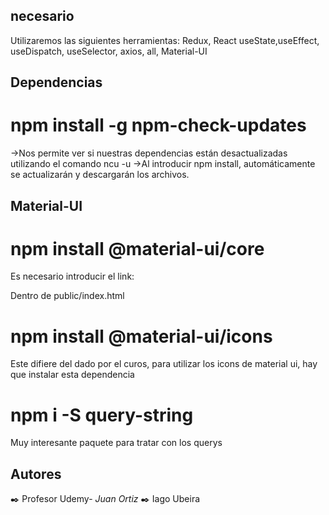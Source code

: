## necesario

Utilizaremos las siguientes herramientas: Redux, React
useState,useEffect, useDispatch, useSelector, axios, all, Material-UI

## Dependencias

# npm install -g npm-check-updates

->Nos permite ver si nuestras dependencias están desactualizadas utilizando el comando ncu -u
->Al introducir npm install, automáticamente se actualizarán y descargarán los archivos.

## Material-UI

# npm install @material-ui/core

Es necesario introducir el link:

<link rel="stylesheet" href="https://fonts.googleapis.com/css?family=Roboto:300,400,500,700&display=swap" />
Dentro de public/index.html

# npm install @material-ui/icons

Este difiere del dado por el curos, para utilizar los icons de material ui, hay que instalar esta dependencia

# npm i -S query-string

Muy interesante paquete para tratar con los querys

## Autores

✒️ Profesor Udemy- _Juan Ortiz_
✒️ Iago Ubeira

